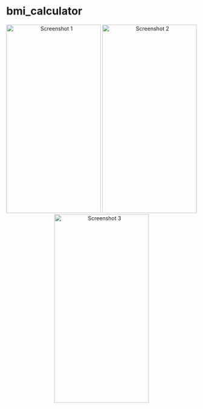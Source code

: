 # bmi_calculator

<p align="center">
  <img src="https://user-images.githubusercontent.com/115031668/235646259-6ba1cf5c-6043-446a-9528-749fbd7b1c1c.PNG" alt="Screenshot 1" width="250" height="500">
  <img src="https://user-images.githubusercontent.com/115031668/235644848-3329394e-f55b-47b4-8ba9-7aa40e17d9d0.png" alt="Screenshot 2" width="250" height="500">
  <img src="https://user-images.githubusercontent.com/115031668/235644866-11e664d8-7d89-4ac1-b764-78163bd7f86b.png" alt="Screenshot 3" width="250" height="500">
</p>
